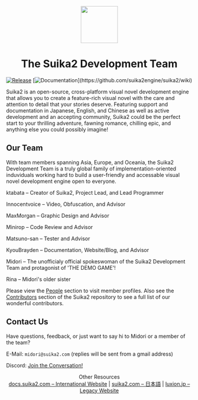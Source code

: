 <div align="center">
  <img src="https://suika2.com/img/AppIcon.png" width="100" height="100"/>
  <h1>The Suika2 Development Team</h1>
</div>

[![Release](https://img.shields.io/github/release/suika2engine/suika2?style=for-the-badge&color=dark-green)](https://github.com/suika2engine/suika2/releases/latest)
[![Documentation](https://img.shields.io/badge/Documentation-Up%20to%20Date!%20(V2.11.9)-dark--green?style=for-the-badge&color=dark-green)](https://github.com/suika2engine/suika2/wiki)

Suika2 is an open-source, cross-platform visual novel development engine that allows you to create a feature-rich visual novel with the care and attention to detail that your stories deserve. Featuring support and documentation in Japanese, English, and Chinese as well as active development and an accepting community, Suika2 could be the perfect start to your thrilling adventure, fawning romance, chilling epic, and anything else you could possibly imagine!

## Our Team
With team members spanning Asia, Europe, and Oceania, the Suika2 Development Team is a truly global family of implementation-oriented induviduals working hard to build a user-friendly and accessable visual novel development engine open to everyone.

ktabata – Creator of Suika2, Project Lead, and Lead Programmer

Innocentvoice – Video, Obfuscation, and Advisor

MaxMorgan – Graphic Design and Advisor

Minirop – Code Review and Advisor

Matsuno-san – Tester and Advisor

KyouBrayden – Documentation, Website/Blog, and Advisor

Midori – The unofficialy official spokeswoman of the Suika2 Development Team and protagonist of 'THE DEMO GAME'!

Rina – Midori's older sister

Please view the [People](https://github.com/orgs/suika2engine/people) section to visit member profiles. Also see the [Contributors](https://github.com/suika2engine/suika2/graphs/contributors) section of the Suika2 repository to see a full list of our wonderful contributors.

## Contact Us

Have questions, feedback, or just want to say hi to Midori or a member of the team?

E-Mail: `midori@suika2.com` (replies will be sent from a gmail address)

Discord: [Join the Conversation!](https://discord.gg/ZmvXxE8GFg)

<!-- Footer -->
<div align="center">
  Other Resources<br>
  <a href="https://docs.suika2.com">docs.suika2.com – International Website</a> | <a href="https://suika2.com">suika2.com – 日本語</a> | <a href="https://luxion.jp">luxion.jp – Legacy Website</a>
</div>
